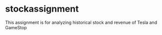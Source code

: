 # stockassignment
This assignment is for analyzing historical stock and revenue of Tesla and GameStop
